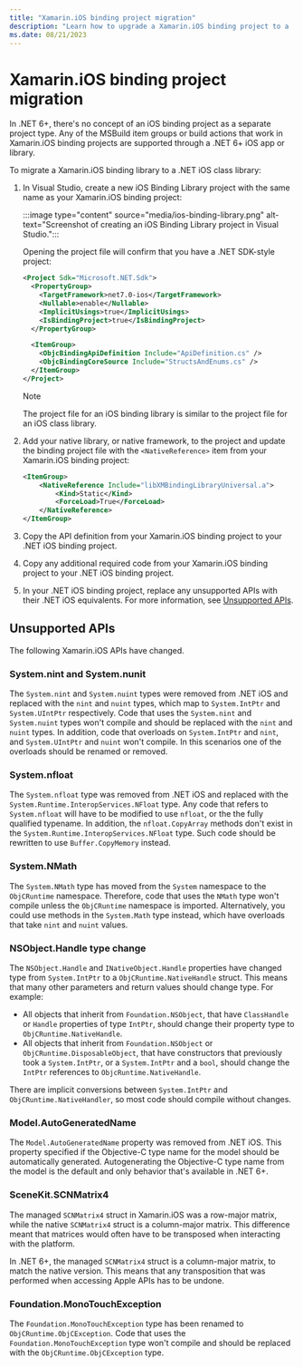 ```yaml
---
title: "Xamarin.iOS binding project migration"
description: "Learn how to upgrade a Xamarin.iOS binding project to a .NET iOS project."
ms.date: 08/21/2023
---
```


# Xamarin.iOS binding project migration

In .NET 6+, there's no concept of an iOS binding project as a separate project type. Any of the MSBuild item groups or build actions that work in Xamarin.iOS binding projects are supported through a .NET 6+ iOS app or library.

To migrate a Xamarin.iOS binding library to a .NET iOS class library:

1. In Visual Studio, create a new iOS Binding Library project with the same name as your Xamarin.iOS binding project:

    :::image type="content" source="media/ios-binding-library.png" alt-text="Screenshot of creating an iOS Binding Library project in Visual Studio.":::

    Opening the project file will confirm that you have a .NET SDK-style project:

    ```xml
    <Project Sdk="Microsoft.NET.Sdk">
      <PropertyGroup>
        <TargetFramework>net7.0-ios</TargetFramework>
        <Nullable>enable</Nullable>
        <ImplicitUsings>true</ImplicitUsings>
        <IsBindingProject>true</IsBindingProject>
      </PropertyGroup>

      <ItemGroup>
        <ObjcBindingApiDefinition Include="ApiDefinition.cs" />
        <ObjcBindingCoreSource Include="StructsAndEnums.cs" />
      </ItemGroup>
    </Project>
    ```

    > [!NOTE]
    > The project file for an iOS binding library is similar to the project file for an iOS class library.

1. Add your native library, or native framework, to the project and update the binding project file with the `<NativeReference>` item from your Xamarin.iOS binding project:

    ```xml
    <ItemGroup>
        <NativeReference Include="libXMBindingLibraryUniversal.a">
            <Kind>Static</Kind>
            <ForceLoad>True</ForceLoad>
        </NativeReference>
    </ItemGroup>
    ```

1. Copy the API definition from your Xamarin.iOS binding project to your .NET iOS binding project.
1. Copy any additional required code from your Xamarin.iOS binding project to your .NET iOS binding project.
1. In your .NET iOS binding project, replace any unsupported APIs with their .NET iOS equivalents. For more information, see [Unsupported APIs](#unsupported-apis).

## Unsupported APIs

The following Xamarin.iOS APIs have changed.

### System.nint and System.nunit

The `System.nint` and `System.nuint` types were removed from .NET iOS and replaced with the `nint` and `nuint` types, which map to `System.IntPtr` and `System.UIntPtr` respectively. Code that uses the `System.nint` and `System.nuint` types won't compile and should be replaced with the `nint` and `nuint` types. In addition, code that overloads on `System.IntPtr` and `nint`, and `System.UIntPtr` and `nuint` won't compile. In this scenarios one of the overloads should be renamed or removed.

### System.nfloat

The `System.nfloat` type was removed from .NET iOS and replaced with the `System.Runtime.InteropServices.NFloat` type. Any code that refers to `System.nfloat` will have to be modified to use `nfloat`, or the the fully qualified typename. In addition, the `nfloat.CopyArray` methods don't exist in the `System.Runtime.InteropServices.NFloat` type. Such code should be rewritten to use `Buffer.CopyMemory` instead.

### System.NMath

The `System.NMath` type has moved from the `System` namespace to the `ObjCRuntime` namespace. Therefore, code that uses the `NMath` type won't compile unless the `ObjCRuntime` namespace is imported. Alternatively, you could use methods in the `System.Math` type instead, which have overloads that take `nint` and `nuint` values.

### NSObject.Handle type change

The `NSObject.Handle` and `INativeObject.Handle` properties have changed type from `System.IntPtr` to a `ObjCRuntime.NativeHandle` struct. This means that many other parameters and return values should change type. For example:

- All objects that inherit from `Foundation.NSObject`, that have `ClassHandle` or `Handle` properties of type `IntPtr`, should change their property type to `ObjCRuntime.NativeHandle`.
- All objects that inherit from `Foundation.NSObject` or `ObjCRuntime.DisposableObject`, that have constructors that previously took a `System.IntPtr`, or a `System.IntPtr` and a `bool`, should change the `IntPtr` references to `ObjcRuntime.NativeHandle`.

There are implicit conversions between `System.IntPtr` and `ObjCRuntime.NativeHandler`, so most code should compile without changes.

### Model.AutoGeneratedName

The `Model.AutoGeneratedName` property was removed from .NET iOS. This property specified if the Objective-C type name for the model should be automatically generated. Autogenerating the Objective-C type name from the model is the default and only behavior that's available in .NET 6+.

### SceneKit.SCNMatrix4

The managed `SCNMatrix4` struct in Xamarin.iOS was a row-major matrix, while the native `SCNMatrix4` struct is a column-major matrix. This difference meant that matrices would often have to be transposed when interacting with the platform.

In .NET 6+, the managed `SCNMatrix4` struct is a column-major matrix, to match the native version. This means that any transposition that was performed when accessing Apple APIs has to be undone.

### Foundation.MonoTouchException

The `Foundation.MonoTouchException` type has been renamed to `ObjCRuntime.ObjCException`. Code that uses the `Foundation.MonoTouchException` type won't compile and should be replaced with the `ObjCRuntime.ObjCException` type.
